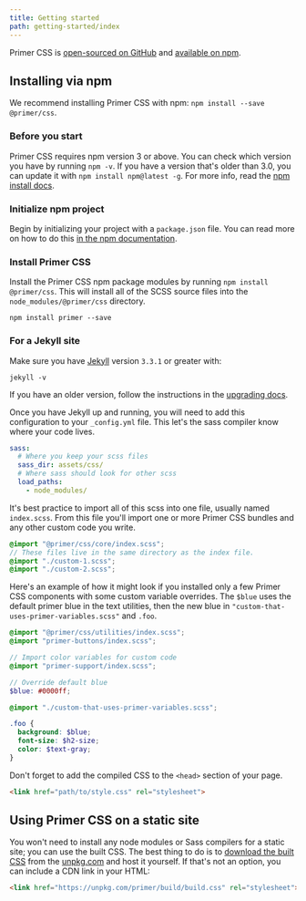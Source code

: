 ```yaml
---
title: Getting started
path: getting-started/index
---
```


Primer CSS is [open-sourced on GitHub](https://github.com/primer/primer) and [available on npm](https://www.npmjs.com/package/primer).

## Installing via npm

We recommend installing Primer CSS with npm: `npm install --save @primer/css`.

### Before you start

Primer CSS requires npm version 3 or above. You can check which version you have by running `npm -v`. If you have a version that's older than 3.0, you can update it with `npm install npm@latest -g`. For more info, read the [npm install docs](https://docs.npmjs.com/getting-started/installing-node).

### Initialize npm project

Begin by initializing your project with a `package.json` file. You can read more on how to do this [in the npm documentation](https://docs.npmjs.com/getting-started/using-a-package.json#creating-a-packagejson).

### Install Primer CSS

Install the Primer CSS npm package modules by running `npm install @primer/css`. This will install all of the SCSS source files into the `node_modules/@primer/css` directory.

```
npm install primer --save
```

### For a Jekyll site

Make sure you have [Jekyll](https://jekyllrb.com/) version `3.3.1` or greater with:

```
jekyll -v
```

If you have an older version, follow the instructions in the [upgrading docs](https://jekyllrb.com/docs/upgrading/).

Once you have Jekyll up and running, you will need to add this configuration to your `_config.yml` file. This let's the sass compiler know where your code lives.

```yml
sass:
  # Where you keep your scss files
  sass_dir: assets/css/
  # Where sass should look for other scss
  load_paths:
    - node_modules/
```

It's best practice to import all of this scss into one file, usually named `index.scss`. From this file you'll import one or more Primer CSS bundles and any other custom code you write.

```scss
@import "@primer/css/core/index.scss";
// These files live in the same directory as the index file.
@import "./custom-1.scss";
@import "./custom-2.scss";
```

Here's an example of how it might look if you installed only a few Primer CSS components with some custom variable overrides. The `$blue` uses the default primer blue in the text utilities, then the new blue in `"custom-that-uses-primer-variables.scss"` and `.foo`.

```scss
@import "@primer/css/utilities/index.scss";
@import "primer-buttons/index.scss";

// Import color variables for custom code
@import "primer-support/index.scss";

// Override default blue
$blue: #0000ff;

@import "./custom-that-uses-primer-variables.scss";

.foo {
  background: $blue;
  font-size: $h2-size;
  color: $text-gray;
}
```

Don't forget to add the compiled CSS to the `<head>` section of your page.

```html inert=true
<link href="path/to/style.css" rel="stylesheet">
```

## Using Primer CSS on a static site

You won't need to install any node modules or Sass compilers for a static site; you can use the built CSS. The best thing to do is to [download the built CSS](https://unpkg.com/@primer/css/dist/primer.css) from the [unpkg.com](https://unpkg.com) and host it yourself. If that's not an option, you can include a CDN link in your HTML:

```html inert=true
<link href="https://unpkg.com/primer/build/build.css" rel="stylesheet">
```
